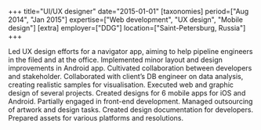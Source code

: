 +++
title="UI/UX designer"
date="2015-01-01"
[taxonomies]
period=["Aug 2014", "Jan 2015"]
expertise=["Web development", "UX design", "Mobile design"]
[extra]
employer=["DDG"]
location=["Saint-Petersburg, Russia"]
+++

Led UX design efforts for a navigator app, aiming to help pipeline engineers in the filed and at the office. Implemented minor layout and design improvements in Android app. Cultivated collaboration between developers and stakeholder. Collaborated with client’s DB engineer on data analysis, creating realistic samples for visualisation. Executed web and graphic design of several projects. Created designs for 6 mobile apps for iOS and Android. Partially engaged in front-end development. Managed outsourcing of artwork and design tasks. Created design documentation for developers. Prepared assets for various platforms and resolutions.